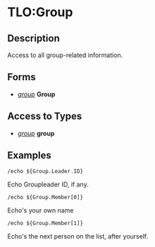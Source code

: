 # TLO:Group

## Description

Access to all group-related information.

## Forms

* [_group_](../data-types/datatype-group.md) **Group**

## Access to Types

* [_group_](../data-types/datatype-group.md) **group**

## Examples

`/echo ${Group.Leader.ID}`

Echo Groupleader ID, if any.

`/echo ${Group.Member[0]}`

Echo's your own name

`/echo ${Group.Member[1]}`

Echo's the next person on the list, after yourself.
